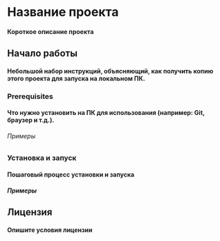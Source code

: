 # Название проекта

#### Короткое описание проекта

## Начало работы

#### Небольшой набор инструкций, объясняющий, как получить копию этого проекта для запуска на локальном ПК.

### Prerequisites

#### Что нужно установить на ПК для использования (например: Git, браузер и т.д.).

###### Примеры 

### Установка и запуск

#### Пошаговый процесс установки и запуска

##### Примеры

## Лицензия

#### Опишите условия лицензии